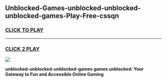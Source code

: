 
## Unblocked-Games-unblocked-unblocked-unblocked-games-Play-Free-cssqn
<h3>
<a href="https://premium76.site?title=unblocked-unblocked-unblocked-games&ref=20A">CLICK TO PLAY</a></h3>
<hr>

<h3>
<a href="https://premium76.site?title=unblocked-unblocked-unblocked-games&ref=20A">CLICK 2 PLAY</a>
  
</h3>

<a href="https://premium76.site?title=unblocked-unblocked-unblocked-games&ref=20A"><img src="https://clearcache.store/games.png"></a>


**unblocked-unblocked-unblocked-games games unblocked: Your Gateway to Fun and Accessible Online Gaming**
